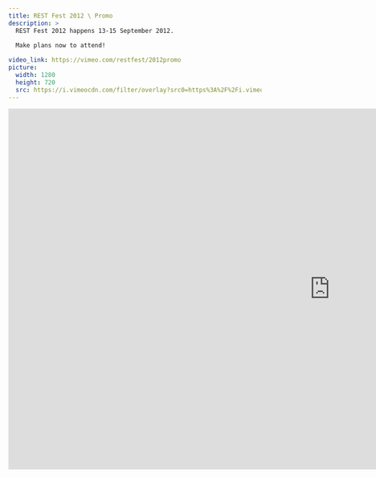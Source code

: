 ```yaml
---
title: REST Fest 2012 \ Promo
description: >
  REST Fest 2012 happens 13-15 September 2012.
  
  Make plans now to attend!

video_link: https://vimeo.com/restfest/2012promo
picture:
  width: 1280
  height: 720
  src: https://i.vimeocdn.com/filter/overlay?src0=https%3A%2F%2Fi.vimeocdn.com%2Fvideo%2F457638613_1280x720.jpg&src1=http%3A%2F%2Ff.vimeocdn.com%2Fp%2Fimages%2Fcrawler_play.png
---
```

<iframe src="https://player.vimeo.com/video/38410483?title=0&byline=0&portrait=0&badge=0&autopause=0&player_id=0" width="1280" height="720" frameborder="0" title="REST Fest 2012 \ Promo" webkitallowfullscreen mozallowfullscreen allowfullscreen></iframe>